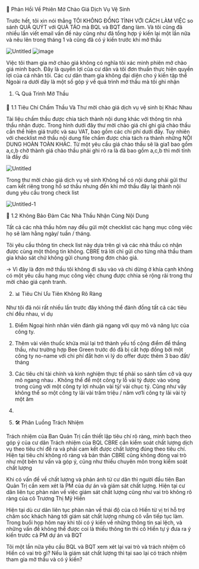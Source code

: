 📢 Phản Hồi Về Phiên Mở Chào Giá Dịch Vụ Vệ Sinh

Trước hết, tôi xin nói thẳng TÔI KHÔNG ĐỒNG TÌNH VỚI CÁCH LÀM VIỆC so sánh QUẢ QUÝT với QUẢ TÁO mà BQL và BQT đang làm. Và tôi cũng đã nhiều lần viết email vấn đề này cũng như đã tổng hợp ý kiến lại một lần nữa và nêu lên trong tháng 1 và cũng đã có ý kiến trước khi mở thầu

![Untitled](https://github.com/user-attachments/assets/30385fb4-a0ca-4757-89ff-d94950d78ac1)
![image](https://github.com/user-attachments/assets/6536c22a-f482-4e92-8b19-57edb7eef765)

Việc tôi tham gia mở chào giá không có nghĩa tôi xác minh phiên mở chào giá minh bạch. Đây là quyền lợi của cư dân và tôi đơn thuần thực hiện quyền lợi của cá nhân tôi. Các cư dân tham gia không đại diện cho ý kiến tập thể
Ngoài ra dưới đây là một số góp ý về quá trình mở thầu mà tôi ghi nhận 

1. 🔍  Quá Trình Mở Thầu


📂 1.1 Tiêu Chí Chấm Thầu Và Thư mời chào giá dịch vụ vệ sinh bị Khác Nhau

Tài liệu chấm thầu được chia tách thành nội dung khác với thông tin nhà thầu nhận được. Trong hình dưới đây  thư mời chào giá chỉ ghi giá chào thầu cần thể hiện giá trước và sau VAT,  bao gồm các chi phí dưới đây. 
Tuy nhiên với checklist mở thầu nội dung file chấm được chia tách ra  thành những NỘI DUNG HOÀN TOÀN KHÁC. Từ một yêu cầu giá chào thầu sẽ là gia1 bao gồm a,c,b chở thành giá chào thầu phải ghi rõ ra là đã bao gồm a,c,b thì mới tính là đầy đủ


![Untitled](https://github.com/user-attachments/assets/e472d769-223d-472e-8ce0-931dbf05c1cd)


Trong thư mời chào giá dịch vụ vệ sinh Không hề có nội dung phải gửi thư cam kết riêng trong hồ sơ thầu nhưng đến khi mở thầu đây lại thành nội dung yêu cầu trong check list

![Untitled-1](https://github.com/user-attachments/assets/b13dbfc4-40f1-465b-9dca-42ee418d906b)

🔎 1.2 Không Bảo Đảm Các Nhà Thầu Nhận Cùng Nội Dung

Tất cả các nhà thầu hôm nay đều gửi một checklist các hạng mục công việc họ sẽ làm hằng ngày/ tuần / tháng. 

Tôi yêu cầu thông tin check list này dựa trên gì và các nhà thầu có nhận được cùng một thông tin không. CBRE trả lời chỉ gửi cho từng nhà thầu tham gia khảo sát chứ không gửi chung trong đơn chào giá.

 -> Vì đây là đơn mở thầu tôi không đi sâu vào và chi dừng ở khía cạnh không có một yêu cầu hạng mục công việc chung được chhia sẻ rộng rãi trong thư mời chào giá cạnh tranh.


2. 📊 Tiêu Chí Ưu Tiên Không Rõ Ràng

Như tôi đã nói rất nhiều lần trước đây không thể đánh đồng tất cả các tiêu chí đều nhau, ví dụ 

1. Điểm Ngoại hình nhân viên  đánh giá ngang với quy mô và năng lực của công ty.

2. Thêm vài viên thuốc khửa mùi lại trở thành yếu tố cộng điểm để thắng thầu, như trường hợp Bee Green trước đó đã bị cắt hợp đồng bởi một công ty no-name với chi phí đắt hơn vì lý do offer được thêm 3 bao đất/ tháng

3. Các tiêu chí tài chính và kinh nghiệm thực tế phải so sánh tầm cỡ và quy mô ngang nhau . Không thể để một công ty lỗ vài tỷ được vào vòng trong cùng với một công ty lợi nhuận vài tỷ/ vài chục tỷ. Cũng như vậy không thể so một công ty lãi vài trăm triệu / năm vơ1i công ty lãi vài tỷ một ăm
4. 

3. 🛠️ Phân Luồng Trách Nhiệm

Trách nhiệm của Ban Quản Trị cần thiết lập tiêu chí rõ ràng, minh bạch theo góp ý của cư dân
Trách nhiệm của  BQL CBRE cần kiểm soát chất lượng dịch vụ theo tiêu chí đề ra và phải cam kết được chất lượng đúng theo tiêu chí. Hiện tại tiêu chí không rõ ràng và bản thân CBRE cũng không đóng vai trò như một bên tư vấn và góp ý, cũng như thiếu chuyên môn trong kiểm soát chất lượng

Khi có vấn đề về chất lượng và phản ánh từ cư dân thì người đầu tiên Ban Quản Trị cần xem xét là PM của dự án và giám sát chất lượng. Hiện tại cư dân liên tục phàn nàn về việc giám sát chất lượng cũng như vai trò không rõ ràng của cô Trương Thị Mỹ Hiền

Hiện tại dù cư dân liên tục phàn nàn về thái độ của cô Hiền từ vị trí hỗ trợ chăm sóc khách hàng tới giám sát chất lượng nhưng cô vẫn tiếp tục làm. Trong buổi họp hôm nay khi tôi có ý kiến về những thông tin sai lệch, và những vấn đề không thể được coi là thiếu thông tin thì cô Hiền tự ý đưa ra ý kiến trước cả PM dự án và BQT

Tôi một lần nữa yêu cầu BQL và BQT xem xét lại vai trò và trách nhiệm cô Hiền có vai trò gì? Nếu là giám sát chất lượng thì tại sao lại có trách nhiệm tham gia mở thầu và có ý kiến?


